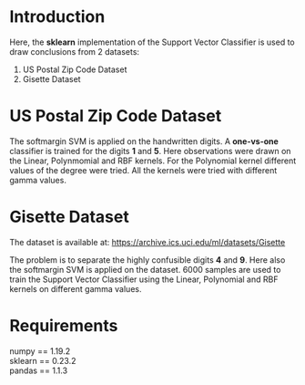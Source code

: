 # Introduction

Here, the **sklearn** implementation of the Support Vector Classifier is used to draw conclusions from 2 datasets:
1. US Postal Zip Code Dataset
2. Gisette Dataset

# US Postal Zip Code Dataset

The softmargin SVM is applied on the handwritten digits. A **one-vs-one** classifier is trained for the digits **1** and **5**. Here observations were drawn on 
the Linear, Polynmomial and RBF kernels. For the Polynomial kernel different values of the degree were tried. All the kernels were tried with different gamma values.

# Gisette Dataset

The dataset is available at: https://archive.ics.uci.edu/ml/datasets/Gisette

The problem is to separate the highly confusible digits **4** and **9**. Here also the softmargin SVM is applied on the dataset. 6000 samples are used to train the 
Support Vector Classifier using the Linear, Polynomial and RBF kernels on different gamma values.

# Requirements

numpy == 1.19.2     
sklearn == 0.23.2    
pandas == 1.1.3
